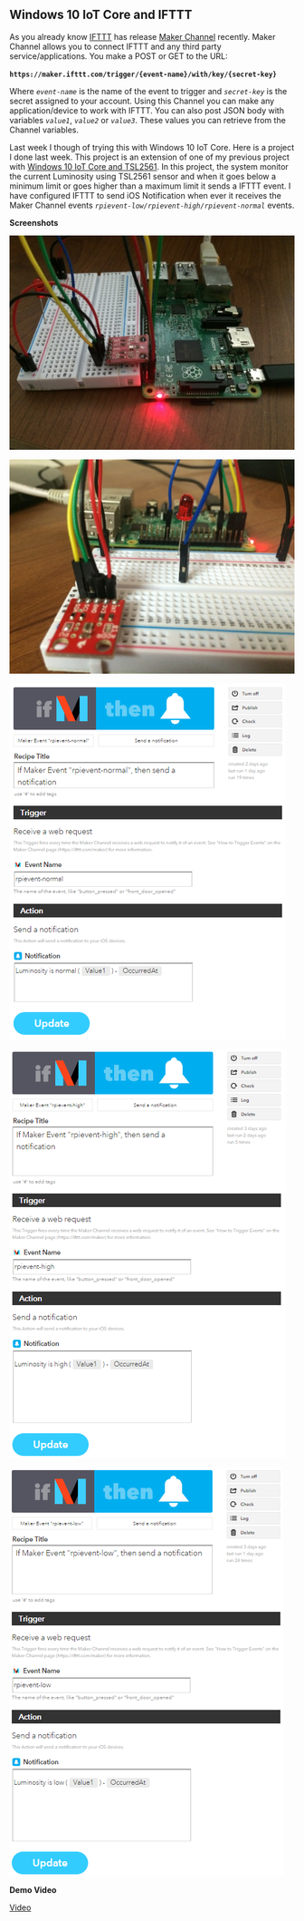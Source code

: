 Windows 10 IoT Core and IFTTT
-----------------------------

As you already know [IFTTT](https://ifttt.com/) has release [Maker Channel](http://blog.ifttt.com/post/121786069098/introducing-the-maker-channel) recently. Maker Channel allows you to connect IFTTT and any third party service/applications. You make a POST or GET to the URL:

**`https://maker.ifttt.com/trigger/{event-name}/with/key/{secret-key}`**

Where *`event-name`* is the name of the event to trigger and *`secret-key`* is the secret assigned to your account. Using this Channel you can make any application/device to work with IFTTT. You can also post JSON body with variables *`value1`*, *`value2`* or *`value3`*. These values you can retrieve from the Channel variables. 

Last week I though of trying this with Windows 10 IoT Core. Here is a project I done last week. This project is an extension of one of my previous project with [Windows 10 IoT Core and TSL2561](http://www.hackster.io/krvarma/windows-10-iot-core-tsl2561). In this project, the system monitor the current Luminosity using TSL2561 sensor and when it goes below a minimum limit or goes higher than a maximum limit it sends a IFTTT event. I have configured IFTTT to send iOS Notification when ever it receives the Maker Channel events *`rpievent-low/rpievent-high/rpievent-normal`*  events. 

**Screenshots**

![Raspberry Pi and TSL2561](https://raw.githubusercontent.com/krvarma/RPiIFTTT/master/images/IMG_0066.JPG)

![Raspberry Pi and TSL2561](https://raw.githubusercontent.com/krvarma/RPiIFTTT/master/images/IMG_0068.JPG)

![Recipe Lower Limit](https://raw.githubusercontent.com/krvarma/RPiIFTTT/master/images/Recipe1.png)

![Recipe Higher Limit](https://raw.githubusercontent.com/krvarma/RPiIFTTT/master/images/Recipe2.png)

![Recipe Normal Limit](https://raw.githubusercontent.com/krvarma/RPiIFTTT/master/images/Recipe3.png)

**Demo Video**

[Video](https://www.youtube.com/watch?v=wn_HekLz2rk)
